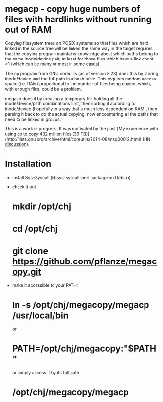 # megacp - copy huge numbers of files with hardlinks without running out of RAM

Copying filesystem trees on POSIX systems so that files which are hard
linked in the source tree will be linked the same way in the target
requires that the copying program maintains knowledge about which
paths belong to the same inode/device pair, at least for those files
which have a link count >1 (which can be many or most in some
cases).

The cp program from GNU coreutils (as of version 8.23) does this by
storing inode/device and the full path in a hash table. This requires
random access space (i.e. RAM) proportional to the number of files
being copied, which, with enough files, could be a problem.

megacp does it by creating a temporary file holding all the
inode/device/path combinations first, then sorting it according to
inode/device (hopefully in a way that's much less dependent on RAM),
then parsing it back to do the actual copying, now encountering all
the paths that need to be linked in groups.

This is a work in progress. It was motivated by the post
[My experience with using cp to copy 432 million files (39 TB)]
(http://lists.gnu.org/archive/html/coreutils/2014-08/msg00012.html)
([HN discussion](https://news.ycombinator.com/item?id=8305283)).


# Installation

- install Sys::Syscall (libsys-syscall-perl package on Debian)

- check it out

    # mkdir /opt/chj
    # cd /opt/chj
    # git clone https://github.com/pflanze/megacopy.git

- make it accessible to your PATH:

    # ln -s /opt/chj/megacopy/megacp /usr/local/bin

  or

    # PATH=/opt/chj/megacopy:"$PATH"

  or simply access it by its full path

    # /opt/chj/megacopy/megacp

